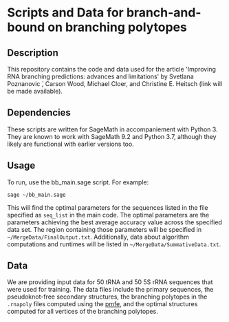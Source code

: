 # Scripts and Data for branch-and-bound on branching polytopes

## Description

This repository contains the code and data used for the article 'Improving RNA branching predictions: advances and limitations' by Svetlana Poznanovic ́, Carson Wood, Michael Cloer, and Christine E. Heitsch (link will be made available). 


## Dependencies

These scripts are written for SageMath in accompaniement with Python 3. They are known to 
work with SageMath 9.2 and Python 3.7, although they likely are functional with earlier versions too. 

## Usage

To run, use the bb_main.sage script. For example:

```sage ~/bb_main.sage```

This will find the optimal parameters for the sequences listed in the file specified as `seq_list` in the main code.
The optimal parameters are the parameters achieving the best average accuracy value across the specified data set.
The region containing those parameters will be specified in `~/MergeData/FinalOutput.txt`.
Additionally, data about algorithm computations and runtimes will be listed in `~/MergeData/SummativeData.txt`.

## Data 

We are providing input data for 50 tRNA and 50 5S rRNA sequences that were used for training. The data files include the primary sequences, the pseudoknot-free secondary structures, the branching polytopes in the `.rnapoly` files computed using the [pmfe](https://github.com/gtDMMB/pmfe), and the optimal structures computed for all vertices of the branching polytopes.


